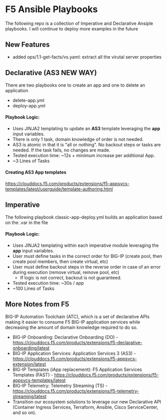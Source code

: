 # F5 Ansible Playbooks

The following repo is a collection of Imperative and Declarative Ansiple playbooks. I will continue to deploy more examples in the future

## New Features
* added ops/1.1-get-facts/vs.yaml: extract all the virutal server properties 

## Declarative (AS3 NEW WAY)

There are two playbooks one to create an app and one to delete an application
* delete-app.yml
* deploy-app.yml

#### Playbook Logic:

* Uses JINJA2 templating to update an **AS3** template leveraging the **app** input variables.
* There is only 1 task, domain knowledge of order is not needed.
* AS3 is atomic in that it is "all or nothing". No backout steps or tasks are needed. If the task fails, no changes are made.
* Tested execution time: ~12s + minimum increase per additional App.
* ~3 Lines of Tasks

#### Creating AS3 App templates 

https://clouddocs.f5.com/products/extensions/f5-appsvcs-templates/latest/userguide/template-authoring.html



## Imperative

The following playbook classic-app-deploy.yml builds an application based on the .var in the file

#### Playbook Logic:

* Uses JINJA2 templating within each imperative module leveraging the **app** input variables.
* User must define tasks in the correct order for BIG-IP (create pool, then create pool members, then create virtual, etc)
* User must define backout steps in the reverse order in case of an error during execution (remove virtual, remove pool, etc)
  * If logic is not correct, backout is not guaranteed.
* Tested execution time: ~30s / app
* ~100 Lines of Tasks


## More Notes from F5
BIG-IP Automation Toolchain (ATC), which is a set of declarative APIs making it easier to consume F5 BIG-IP application services while decreasing the amount of domain knowledge required to do so.
* BIG-IP Onboarding: Declarative Onboarding (DO) - https://clouddocs.f5.com/products/extensions/f5-declarative-onboarding/latest
* BIG-IP Application Services: Application Services 3 (AS3) - https://clouddocs.f5.com/products/extensions/f5-appsvcs-extension/latest
* BIG-IP Templates (iApp replacement): F5 Application Services Templates (FAST) - https://clouddocs.f5.com/products/extensions/f5-appsvcs-templates/latest
* BIG-IP Telemetry: Telemetry Streaming (TS) - https://clouddocs.f5.com/products/extensions/f5-telemetry-streaming/latest
* Transition our ecosystem solutions to leverage our new Declarative API (Container Ingress Services, Terraform, Ansible, Cisco ServiceCenter, and so on).



